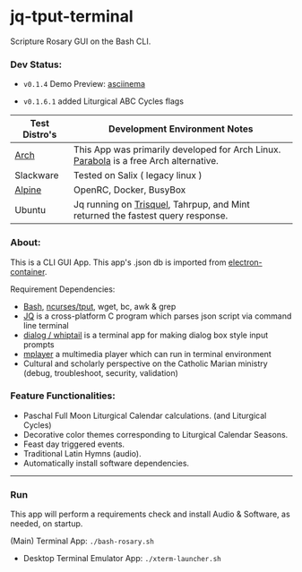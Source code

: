 # jq-tput-terminal

Scripture Rosary GUI on the Bash CLI.



### Dev Status:

* ```v0.1.4``` Demo Preview: [asciinema](https://asciinema.org/a/217793)

* ```v0.1.6.1``` added Liturgical ABC Cycles flags

| Test Distro's | Development Environment Notes |
| --- | --- |
| [Arch](https://wiki.archlinux.org/) | This App was primarily developed for Arch Linux. [Parabola](https://wiki.parabola.nu/Category:Migration) is a free Arch alternative. |
| Slackware | Tested on Salix ( legacy linux ) |
| [Alpine](https://alpinelinux.org/about/) | OpenRC, Docker, BusyBox |
| Ubuntu | Jq running on [Trisquel](https://trisquel.info), Tahrpup, and Mint returned the fastest query response. |

### About:

This is a CLI GUI App. This app's .json db is imported from [electron-container](https://github.com/mezcel/electron-container).

Requirement Dependencies:

* [Bash](https://www.gnu.org/software/bash/), [ncurses/tput](https://ss64.com/bash/tput.html), wget, bc, awk & grep
* [JQ](https://stedolan.github.io/jq) is a cross-platform C program which parses json script via command line terminal
* [dialog / whiptail](http://linuxcommand.org/lc3_adv_dialog.php) is a terminal app for making dialog box style input prompts
* [mplayer](http://www.mplayerhq.hu/design7/info.html) a multimedia player which can run in terminal environment
* Cultural and scholarly perspective on the Catholic Marian ministry (debug, troubleshoot, security, validation)

### Feature Functionalities:

* Paschal Full Moon Liturgical Calendar calculations. (and Liturgical Cycles)
* Decorative color themes corresponding to Liturgical Calendar Seasons.
* Feast day triggered events.
* Traditional Latin Hymns (audio).
* Automatically install software dependencies.

---

### Run

This app will perform a requirements check and install Audio & Software, as needed, on startup.

(Main) Terminal App: ```./bash-rosary.sh```

- Desktop Terminal Emulator App: ```./xterm-launcher.sh```
